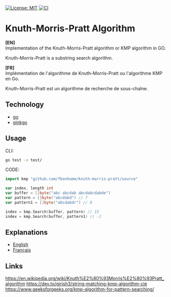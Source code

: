 [![License: MIT](https://img.shields.io/badge/License-MIT-yellow.svg)](https://opensource.org/licenses/MIT)
[![CI](https://github.com/fbonhomm/knuth-morris-pratt/actions/workflows/go.yml/badge.svg?branch=master)](https://github.com/fbonhomm/knuth-morris-pratt/actions/workflows/go.yml)

# Knuth-Morris-Pratt Algorithm
<strong>[EN]</strong>  
Implementation of the Knuth-Morris-Pratt algorithm or KMP algorithm in GO.

Knuth-Morris-Pratt is a substring search algorithm.

<strong>[FR]</strong>  
Implémentation de l'algorithme de Knuth-Morris-Pratt ou l'algorithme KMP en Go.

Knuth-Morris-Pratt est un algorithme de recherche de sous-chaîne.

## Technology
* [go](https://golang.org/)
* [ginkgo](https://github.com/onsi/ginkgo)

## Usage
CLI:
```bash
go test -v test/
```

CODE:
```go
import kmp "github.com/fbonhomm/knuth-morris-pratt/source"

var index, length int
var buffer = []byte("abc abcdab abcdabcdabde")
var pattern = []byte("abcdabd") // 7
var pattern1 = []byte("abcdabdr") // 8

index = kmp.Search(buffer, pattern) // 15
index = kmp.Search(buffer, pattern1) // -1
```

## Explanations
 - [English](documentation/explanation.en.md)
 - [Français](documentation/explanation.fr.md)

## Links
https://en.wikipedia.org/wiki/Knuth%E2%80%93Morris%E2%80%93Pratt_algorithm 
https://dev.to/girish3/string-matching-kmp-algorithm-cie  
https://www.geeksforgeeks.org/kmp-algorithm-for-pattern-searching/ 
